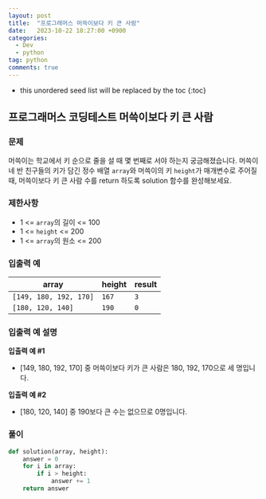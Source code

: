 ```yaml
---
layout: post
title:  "프로그래머스 머쓱이보다 키 큰 사람"
date:   2023-10-22 18:27:00 +0900
categories: 
  - Dev
  - python
tag: python
comments: true
---
```


* this unordered seed list will be replaced by the toc
{:toc}

## 프로그래머스 코딩테스트 머쓱이보다 키 큰 사람

### 문제

머쓱이는 학교에서 키 순으로 줄을 설 때 몇 번째로 서야 하는지 궁금해졌습니다. 머쓱이네 반 친구들의 키가 담긴 정수 배열 `array`와 머쓱이의 키 `height`가 매개변수로 주어질 때, 머쓱이보다 키 큰 사람 수를 return 하도록 solution 함수를 완성해보세요.

### 제한사항

- 1 <= `array`의 길이 <= 100
- 1 <= `height` <= 200
- 1 <= `array`의 원소 <= 200

### 입출력 예

| array | height | result |
| --- | --- | --- |
| `[149, 180, 192, 170]` | `167` | `3` |
| `[180, 120, 140]` | `190` | `0` |

### 입출력 예 설명

**입출력 예 #1**

- [149, 180, 192, 170] 중 머쓱이보다 키가 큰 사람은 180, 192, 170으로 세 명입니다.

**입출력 예 #2**

- [180, 120, 140] 중 190보다 큰 수는 없으므로 0명입니다.

### 풀이

```py
def solution(array, height):
    answer = 0
    for i in array:
        if i > height:
            answer += 1
    return answer
```